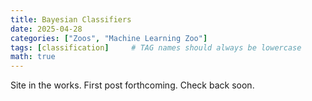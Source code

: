 ```yaml
---
title: Bayesian Classifiers
date: 2025-04-28
categories: ["Zoos", "Machine Learning Zoo"]
tags: [classification]     # TAG names should always be lowercase
math: true
---
```


Site in the works. First post forthcoming. Check back soon.

